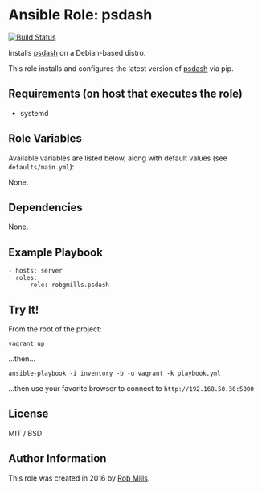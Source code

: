 # Ansible Role: psdash

[![Build Status](https://travis-ci.org/robgmills/ansible-psdash.svg?branch=master)](https://travis-ci.org/robgmills/ansible-psdash)

Installs [psdash](https://github.com/Jahaja/psdash) on a Debian-based distro.

This role installs and configures the latest version of [psdash](https://github.com/Jahaja/psdash) via pip.

## Requirements (on host that executes the role)

* systemd

## Role Variables

Available variables are listed below, along with default values (see `defaults/main.yml`):

None.

## Dependencies

None.

## Example Playbook

    - hosts: server
      roles:
        - role: robgmills.psdash

## Try It!

From the root of the project:

    vagrant up

...then...

    ansible-playbook -i inventory -b -u vagrant -k playbook.yml

...then use your favorite browser to connect to `http://192.168.50.30:5000`

## License

MIT / BSD

## Author Information

This role was created in 2016 by [Rob Mills](https://robgmills.com/).

[vault]: http://docs.ansible.com/ansible/playbooks_vault.html
